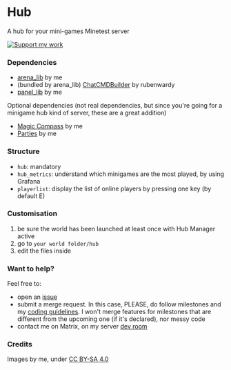 # Hub

A hub for your mini-games Minetest server  

<a href="https://liberapay.com/Zughy/"><img src="https://i.imgur.com/4B2PxjP.png" alt="Support my work"/></a>

### Dependencies
* [arena_lib](https://gitlab.com/zughy-friends-minetest/arena_lib/) by me
* (bundled by arena_lib) [ChatCMDBuilder](https://gitlab.com/rubenwardy/ChatCmdBuilder) by rubenwardy
* [panel_lib](https://gitlab.com/zughy-friends-minetest/panel_lib) by me

Optional dependencies (not real dependencies, but since you're going for a minigame hub kind of server, these are a great addition)
* [Magic Compass](https://gitlab.com/zughy-friends-minetest/magic-compass) by me
* [Parties](https://gitlab.com/zughy-friends-minetest/parties) by me


### Structure
* `hub`: mandatory
* `hub_metrics`: understand which minigames are the most played, by using Grafana
* `playerlist`: display the list of online players by pressing one key (by default E)

### Customisation
1. be sure the world has been launched at least once with Hub Manager active
2. go to `your world folder/hub`
3. edit the files inside

### Want to help?
Feel free to:
* open an [issue](https://gitlab.com/zughy-friends-minetest/hub-manager/-/issues)
* submit a merge request. In this case, PLEASE, do follow milestones and my [coding guidelines](https://cryptpad.fr/pad/#/2/pad/view/-l75iHl3x54py20u2Y5OSAX4iruQBdeQXcO7PGTtGew/embed/). I won't merge features for milestones that are different from the upcoming one (if it's declared), nor messy code
* contact me on Matrix, on my server [dev room](https://matrix.to/#/!viLipqDNOHxQJqQRGI:matrix.org)

### Credits
Images by me, under [CC BY-SA 4.0](https://creativecommons.org/licenses/by-sa/4.0/)
